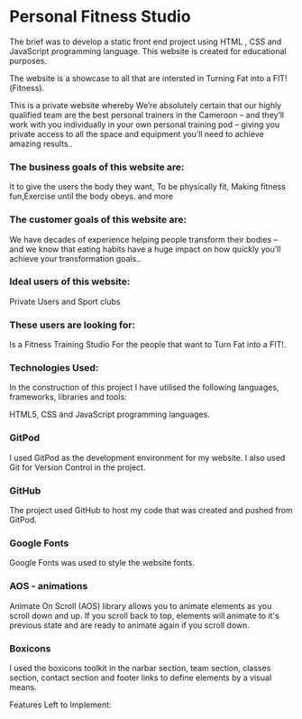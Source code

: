 <h1>Personal Fitness Studio</h1>

The brief was to develop a static front end project  using HTML , CSS and JavaScript programming language. This website is created for educational purposes.

The website is a showcase to all that are intersted in Turning Fat into a FIT!(Fitness). 

This is a private website whereby We’re absolutely certain that our highly qualified team are the best personal trainers in the Cameroon – and they’ll work with you individually in your own personal training pod – giving you private access to all the space and equipment you’ll need to achieve amazing results..

<h3>The business goals of this website are:</h3>

It to give the users the body they want, To be physically fit,
 Making fitness fun,Exercise until the body obeys. and more

<h3>The customer goals of this website are:</h3>

We have decades of experience helping people transform their bodies – 
and we know that eating habits have a huge impact on how quickly
 you’ll achieve your transformation goals..

<h3>Ideal users of this website:</h3>

 Private Users and Sport clubs

<h3>These users are looking for:</h3>

Is a Fitness Training Studio For the people that want to Turn Fat into a FIT!.

<h3>Technologies Used:</h3>

In the construction of this project I have utilised the following languages, frameworks, libraries and tools:

HTML5, CSS and JavaScript programming languages.

<h3>GitPod</h3>
I used GitPod as the development environment for my website. I also used Git for Version Control in the project.

<h3>GitHub</h3>
The project used GitHub to host my code that was created and pushed from GitPod.

<h3>Google Fonts</h3>
Google Fonts was used to style the website fonts.

<h3>AOS - animations</h3>

Animate On Scroll (AOS) library allows you to animate elements as you scroll down and up. If you scroll back to top, elements will animate to it's previous state and are ready to animate again if you scroll down.

<h3>Boxicons</h3>
I used the boxicons toolkit in the narbar section, team section, classes section, contact section and footer links to define elements by a visual means.

Features Left to Implement:
